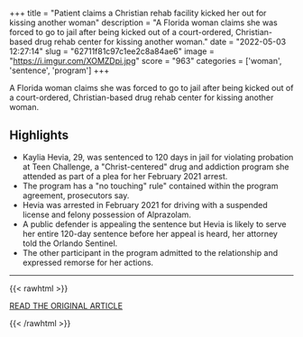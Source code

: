 +++
title = "Patient claims a Christian rehab facility kicked her out for kissing another woman"
description = "A Florida woman claims she was forced to go to jail after being kicked out of a court-ordered, Christian-based drug rehab center for kissing another woman."
date = "2022-05-03 12:27:14"
slug = "62711f81c97c1ee2c8a84ae6"
image = "https://i.imgur.com/XOMZDpi.jpg"
score = "963"
categories = ['woman', 'sentence', 'program']
+++

A Florida woman claims she was forced to go to jail after being kicked out of a court-ordered, Christian-based drug rehab center for kissing another woman.

## Highlights

- Kaylia Hevia, 29, was sentenced to 120 days in jail for violating probation at Teen Challenge, a "Christ-centered" drug and addiction program she attended as part of a plea for her February 2021 arrest.
- The program has a "no touching" rule" contained within the program agreement, prosecutors say.
- Hevia was arrested in February 2021 for driving with a suspended license and felony possession of Alprazolam.
- A public defender is appealing the sentence but Hevia is likely to serve her entire 120-day sentence before her appeal is heard, her attorney told the Orlando Sentinel.
- The other participant in the program admitted to the relationship and expressed remorse for her actions.

---

{{< rawhtml >}}
  <p class="article-category">
    <a target="_blank" href="https://www.fox5ny.com/news/christian-rehab-woman-kisses-woman">READ THE ORIGINAL ARTICLE</a>
  </p>
{{< /rawhtml >}}
